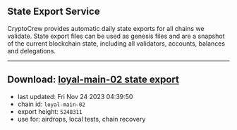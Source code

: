 ## State Export Service
CryptoCrew provides automatic daily state exports for all chains we validate. State export files can be used as genesis files and are a snapshot of the current blockchain state, including all validators, accounts, balances and delegations.

---
**Download: [loyal-main-02 state export](https://dl.ccvalidators.com/SERVICE/loyal/loyal-main-02_export_5248311.json)**
---

- last updated: Fri Nov 24 2023 04:39:50
- chain id: `loyal-main-02`
- export height: `5248311`
- use for: airdrops, local tests, chain recovery
